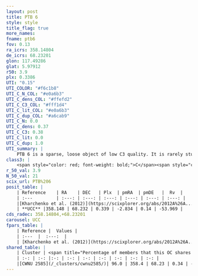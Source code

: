```yaml
---
layout: post
title: PTB 6
style: style
title_flag: true
more_names: 
fname: ptb6
fov: 0.13
ra_icrs: 358.14804
de_icrs: 68.23201
glon: 117.49286
glat: 5.97912
r50: 3.9
plx: 0.3386
UTI: "0.15"
UTI_COLOR: "#f6c1b8"
UTI_C_N_COL: "#e0a6b3"
UTI_C_dens_COL: "#ffefd2"
UTI_C_C3_COL: "#fff1d4"
UTI_C_lit_COL: "#e0a6b3"
UTI_C_dup_COL: "#a6cab9"
UTI_C_N: 0.0
UTI_C_dens: 0.37
UTI_C_C3: 0.38
UTI_C_lit: 0.0
UTI_C_dup: 1.0
UTI_summary: |
    PTB 6 is a sparse, loose object of low C3 quality. It is rarely studied in the literature, with no articles listed in the last 13 years. This object shares a large percentage of members with a later reported entry.<br><br><span style="color: #99180f; font-weight: bold;">Warning: </span>contains less than 25 stars with <i>P>0.5</i> estimated.
class3: |
    <span style="color: red; font-weight: bold;">C</span><span style="color: #FFC300; font-weight: bold;">B</span>
r_50_val: 3.9
N_50_val: 21
scix_url: PTB%206
posit_table: |
    | Reference    | RA    | DEC   | Plx  | pmRA  | pmDE   |  Rv  |
    | :---         | :---: | :---: | :---: | :---: | :---: | :---: |
    |[Kharchenko et al. (2012)](https://scixplorer.org/abs/2012A%26A...543A.156K) | 358.115 | 68.193 | -- | -3.59 | -3.05 | -- |
    | **UCC** |358.148 | 68.232 | 0.339 | -2.834 | 0.14 | -53.969 | 
cds_radec: 358.14804,+68.23201
carousel: UCC
fpars_table: |
    | Reference |  Values |
    | :---  |  :---:  |
    | [Kharchenko et al. (2012)](https://scixplorer.org/abs/2012A%26A...543A.156K) | `e_bv=1.241, distance=2750, log_age=8.932` |
shared_table: |
    | Cluster | <span title="Percentage of members that this OC shares with the ones listed">%</span>   | RA   | DEC   | Plx   | pmRA  | pmDE  | Rv | UTI |
    | :-: | :-: |:-: | :-: | :-: | :-: | :-: | :-: | :-: |
    |[CWNU 2585](/_clusters/cwnu2585/)| 96.0 | 358.4 | 68.23 | 0.34 | -2.83 | 0.18 | -53.82 |0.36 |
---
```

